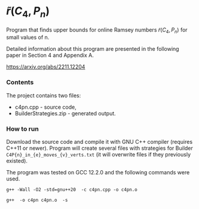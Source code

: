 # $\tilde{r}(C_4, P_n)$
Program that finds upper bounds for online Ramsey numbers $\tilde{r} (C_4, P_n)$ for small values of n.

Detailed information about this program are presented in the following paper in Section 4 and Appendix A.

https://arxiv.org/abs/2211.12204

### Contents

The project contains two files:

- c4pn.cpp - source code,
- BuilderStrategies.zip - generated output.

### How to run

Download the source code and compile it with GNU C++ compiler (requires C++11 or newer). Program will create several files with strategies for Builder `C4P{n}_in_{e}_moves_{v}_verts.txt` (it will overwrite files if they previously existed).

The program was tested on GCC 12.2.0 and the following commands were used.

`g++ -Wall -O2 -std=gnu++20  -c c4pn.cpp -o c4pn.o`

`g++  -o c4pn c4pn.o  -s`
